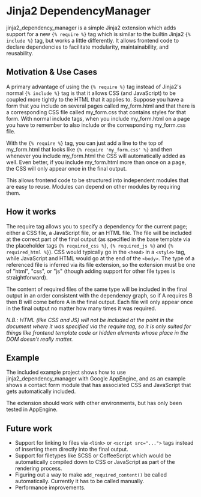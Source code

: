 Jinja2 DependencyManager
=========================

jinja2_dependency_manager is a simple Jinja2 extension which adds support for a
new `{% require %}` tag which is similar to the builtin Jinja2 `{% include %}` tag,
but works a little differently. It allows frontend code to declare dependencies
to facilitate modularity, maintainability, and reusability.

## Motivation & Use Cases

A primary advantage of using the `{% require %}` tag instead of Jinja2's normal
`{% include %}` tag is that it allows CSS (and JavaScript) to be coupled more
tightly to the HTML that it applies to. Suppose you have a form that you include
on several pages called my_form.html and that there is a corresponding CSS file
called my_form.css that contains styles for that form. With normal include tags,
when you include my_form.html on a page you have to remember to also include or
the corresponding my_form.css file.

With the `{% require %}` tag, you can just add a line to the top of my_form.html
that looks like `{% require 'my_form.css' %}` and then whenever you include
my_form.html the CSS will automatically added as well. Even better, if you
include my_form.html more than once on a page, the CSS will only appear once in
the final output.

This allows frontend code to be structured into independent modules that are
easy to reuse. Modules can depend on other modules by requiring them.

## How it works

The require tag allows you to specify a dependency for the current page; either a
CSS file, a JavaScript file, or an HTML file. The file will be included at the
correct part of the final output (as specified in the base template via the
placeholder tags `{% required_css %}`, `{% required_js %}` and `{% required_html %}`).
CSS would typically go in the `<head>` in a `<style>` tag, while JavaScript and HTML
would go at the end of the `<body>`. The type of a referenced file is inferred via
its file extension, so the extension must be one of "html", "css", or "js"
(though adding support for other file types is straightforward).

The content of required files of the same type will be included in the final
output in an order consistent with the dependency graph, so if A requires B then
B will come before A in the final output. Each file will only appear once in the
final output no matter how many times it was required.

*N.B.: HTML (like CSS and JS) will not be included at the point in the document
where it was specified via the require tag, so it is only suited for things
like frontend template code or hidden elements whose place in the DOM
doesn't really matter.*

## Example

The included example project shows how to use jinja2_dependency_manager with
Google AppEngine, and as an example shows a contact form module that has
associated CSS and JavaScript that gets automatically included.

The extension should work with other environments, but has only been tested in
AppEngine.

## Future work

* Support for linking to files via `<link>` or `<script src="...">` tags instead
  of inserting them directly into the final output.
* Support for filetypes like SCSS or CoffeeScript which would be automatically
  compiled down to CSS or JavaScript as part of the rendering process.
* Figuring out a way to make `add_required_content()` be called automatically.
  Currently it has to be called manually.
* Performance improvements.
